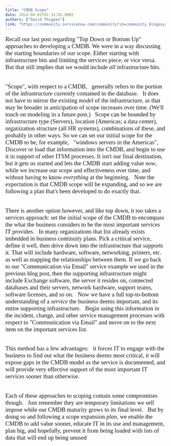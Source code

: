 ```yaml
---
title: "CMDB Scope"
date: 2014-04-01T01:31:02.000Z
authors: ["David Thigpen"]
link: "https://community.servicenow.com/community?id=community_blog&sys_id=58edaae9dbd0dbc01dcaf3231f9619a6"
---
```

<p><span style="font-size: 14.0pt; font-family: Calibri;">Recall our last post regarding "Top Down or Bottom Up" approaches to developing a CMDB. We were in a way discussing the starting boundaries of our scope. Either starting with infrastructure bits and limiting the services piece, or vice versa.   But that still implies that we would include <em>all</em> infrastructure bits. </span></p><p style="min-height: 8pt; height: 8pt; padding: 0px;">  </p><p><span style="font-size: 14.0pt; font-family: Calibri;">"Scope", with respect to a CMDB,   generally refers to the portion of the infrastructure currently contained in the database.   It does not have to mirror the existing <em>model</em> of the infrastructure, as that may be broader in anticipation of scope increases over time. (We'll touch on modeling in a future post.)   Scope can be bounded by infrastructure type (Servers), location (Americas; a data center), organization structure (all HR systems), combinations of these, and probably in other ways. So we can set our initial scope for the CMDB to be, for example,   "windows servers in the Americas", Discover or load that information into the CMDB, and begin to use it in support of other ITSM processes. It isn't our final destination, but it gets us started and lets the CMDB start adding value <em>now</em>, while we increase our scope and effectiveness over time, and without having to know <em>everything</em> at the beginning.   Note the expectation is that CMDB scope will be expanding, and so we are following a plan that's been developed to do exactly that.</span></p><p style="min-height: 8pt; height: 8pt; padding: 0px;">  </p><p><span style="font-size: 14.0pt; font-family: Calibri;">There is another option however, and like top down, it too takes a services approach: set the initial scope of the CMDB to encompass the what the business considers to be the most important services IT provides.   In many organizations that list already exists imbedded in business continuity plans. Pick a critical service, define it well, then drive down into the infrastructure that supports it. That will include hardware, software, networking, printers, etc. as well as mapping the relationships between them. If we go back to our "Communication via Email" service example we used in the previous blog post, then the supporting infrastructure might include Exchange software, the server it resides on, connected databases and their servers, network hardware, support teams, software licenses, and so on.   Now we have a full top-to-bottom understanding of a <em>service</em> the business deems important, and its entire supporting infrastructure.   Begin using this information in the incident, change, and other service management processes with respect to "Communication via Email" and move on to the next item on the important services list.   </span></p><p style="min-height: 8pt; height: 8pt; padding: 0px;">  </p><p><span style="font-size: 14.0pt; font-family: Calibri;">This method has a few advantages:   it forces IT to engage with the business to find out what the business deems most critical, it will expose gaps in the CMDB model as the service is documented, and will provide very effective support of the most important IT services sooner than otherwise.</span></p><p style="min-height: 8pt; height: 8pt; padding: 0px;">  </p><p><span style="font-size: 14.0pt; font-family: Calibri;">Each of these approaches to scoping contain some compromises though.   Just remember they are temporary limitations we self impose while our CMDB maturity grows to its final level.   But by doing so and following a scope expansion <em>plan</em>, we enable the CMDB to add value sooner, educate IT in its use and management, plan big, and hopefully, prevent it from being loaded with lots of data that will end up being unused</span></p>